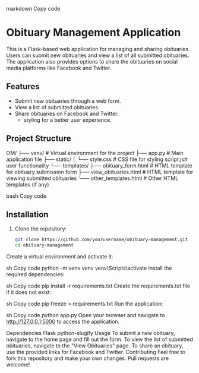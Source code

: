 markdown
Copy code
# Obituary Management Application

This is a Flask-based web application for managing and sharing obituaries. Users can submit new obituaries and view a list of all submitted obituaries.
The application also provides options to share the obituaries on social media platforms like Facebook and Twitter.

## Features

- Submit new obituaries through a web form.
- View a list of submitted obituaries.
- Share obituaries on Facebook and Twitter.
  - styling for a better user experience.

## Project Structure

OM/
├── venv/ # Virtual environment for the project
├── app.py # Main application file
├── static/
│ └── style.css # CSS file for styling
       script.js# user functionality
└── templates/
├── obituary_form.html # HTML template for obituary submission form
├── view_obituaries.html # HTML template for viewing submitted obituaries
└── other_templates.html # Other HTML templates (if any)

bash
Copy code

## Installation

1. Clone the repository:

   ```sh
   git clone https://github.com/yourusername/obituary-management.git
   cd obituary-management
Create a virtual environment and activate it:

sh
Copy code
python -m venv venv
venv\Scripts\activate
Install the required dependencies:

sh
Copy code
pip install -r requirements.txt
Create the requirements.txt file if it does not exist:

sh
Copy code
pip freeze > requirements.txt
Run the application:

sh
Copy code
python app.py
Open your browser and navigate to http://127.0.0.1:5000 to access the application.

Dependencies
Flask
python-slugify
Usage
To submit a new obituary, navigate to the home page and fill out the form.
To view the list of submitted obituaries, navigate to the "View Obituaries" page.
To share an obituary, use the provided links for Facebook and Twitter.
Contributing
Feel free to fork this repository and make your own changes. Pull requests are welcome!

